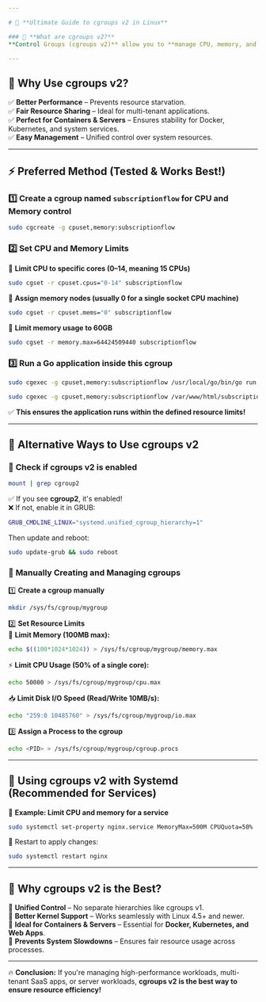 ```yaml
---

# 🚀 **Ultimate Guide to cgroups v2 in Linux**  

### 🧐 **What are cgroups v2?**  
**Control Groups (cgroups v2)** allow you to **manage CPU, memory, and I/O usage** for processes, preventing any single app from consuming excessive resources.  

---
```


## 🎯 **Why Use cgroups v2?**  
✅ **Better Performance** – Prevents resource starvation.  
✅ **Fair Resource Sharing** – Ideal for multi-tenant applications.  
✅ **Perfect for Containers & Servers** – Ensures stability for Docker, Kubernetes, and system services.  
✅ **Easy Management** – Unified control over system resources.  

---

## ⚡ **Preferred Method (Tested & Works Best!)**  

### 1️⃣ **Create a cgroup named `subscriptionflow` for CPU and Memory control**  
```bash
sudo cgcreate -g cpuset,memory:subscriptionflow
```

### 2️⃣ **Set CPU and Memory Limits**  
🔹 **Limit CPU to specific cores (0–14, meaning 15 CPUs)**  
```bash
sudo cgset -r cpuset.cpus="0-14" subscriptionflow
```
🔹 **Assign memory nodes (usually 0 for a single socket CPU machine)**  
```bash
sudo cgset -r cpuset.mems="0" subscriptionflow
```
🔹 **Limit memory usage to 60GB**  
```bash
sudo cgset -r memory.max=64424509440 subscriptionflow
```

### 3️⃣ **Run a Go application inside this cgroup**  
```bash
sudo cgexec -g cpuset,memory:subscriptionflow /usr/local/go/bin/go run /var/www/html/subscriptionflow/scheduler.go >> /dev/null 2>&1
```
```bash
sudo cgexec -g cpuset,memory:subscriptionflow /var/www/html/subscriptionflow/bin/scheduler >> /dev/null 2>&1
```
✅ **This ensures the application runs within the defined resource limits!**  

---

## 🚀 **Alternative Ways to Use cgroups v2**  

### 📌 **Check if cgroups v2 is enabled**
```bash
mount | grep cgroup2
```
✅ If you see **cgroup2**, it's enabled!  
❌ If not, enable it in GRUB:
```bash
GRUB_CMDLINE_LINUX="systemd.unified_cgroup_hierarchy=1"
```
Then update and reboot:
```bash
sudo update-grub && sudo reboot
```

### 📁 **Manually Creating and Managing cgroups**  
1️⃣ **Create a cgroup manually**  
```bash
mkdir /sys/fs/cgroup/mygroup
```

2️⃣ **Set Resource Limits**  
💾 **Limit Memory (100MB max):**  
```bash
echo $((100*1024*1024)) > /sys/fs/cgroup/mygroup/memory.max
```
⚡ **Limit CPU Usage (50% of a single core):**  
```bash
echo 50000 > /sys/fs/cgroup/mygroup/cpu.max
```
📥 **Limit Disk I/O Speed (Read/Write 10MB/s):**  
```bash
echo "259:0 10485760" > /sys/fs/cgroup/mygroup/io.max
```

3️⃣ **Assign a Process to the cgroup**  
```bash
echo <PID> > /sys/fs/cgroup/mygroup/cgroup.procs
```

---

## 🎯 **Using cgroups v2 with Systemd (Recommended for Services)**  
🔹 **Example: Limit CPU and memory for a service**  
```bash
sudo systemctl set-property nginx.service MemoryMax=500M CPUQuota=50%
```
🔹 Restart to apply changes:  
```bash
sudo systemctl restart nginx
```

---

## 🎉 **Why cgroups v2 is the Best?**  
🔹 **Unified Control** – No separate hierarchies like cgroups v1.  
🔹 **Better Kernel Support** – Works seamlessly with Linux 4.5+ and newer.  
🔹 **Ideal for Containers & Servers** – Essential for **Docker, Kubernetes, and Web Apps**.  
🔹 **Prevents System Slowdowns** – Ensures fair resource usage across processes.  

---

🔥 **Conclusion:** If you're managing high-performance workloads, multi-tenant SaaS apps, or server workloads, **cgroups v2 is the best way to ensure resource efficiency!**  
